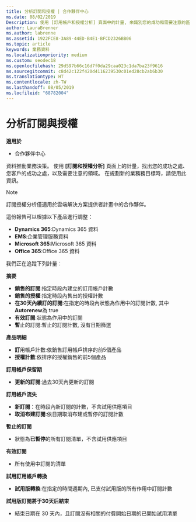 ```yaml
---
title: 分析訂閱和授權 | 合作夥伴中心
ms.date: 08/02/2019
Description: 使用 [訂用帳戶和授權分析] 頁面中的計量, 來識別您的成功和需要注意的區域。
author: LauraBrenner
ms.author: labrenne
ms.assetid: 1922FCE8-3A89-44ED-B4E1-BFCD2326BB06
ms.topic: article
keywords: 業務資料
ms.localizationpriority: medium
ms.custom: seodec18
ms.openlocfilehash: 29d597b66c16d7f0da29caa023c1da7ba23f9616
ms.sourcegitcommit: c8d42c122f420d4116239530c01ed28cb2ab6b30
ms.translationtype: HT
ms.contentlocale: zh-TW
ms.lasthandoff: 08/05/2019
ms.locfileid: "68782004"
---
```

# <a name="analyze-subscriptions-and-licenses"></a>分析訂閱與授權 

**適用於**

- 合作夥伴中心

資料推動業務決策。 使用 **\[訂閱和授權分析\]** 頁面上的計量，找出您的成功之處、您客戶的成功之處，以及需要注意的領域。 在規劃新的業務務目標時，請使用此資訊。

> [!NOTE]
> 訂閱授權分析僅適用於雲端解決方案提供者計畫中的合作夥伴。


這份報告可以根據以下產品進行調整：

 - **Dynamics 365**:Dynamics 365 資料  
 - **EMS**:企業管理服務資料  
 - **Microsoft 365**:Microsoft 365 資料  
 - **Office 365**:Office 365 資料  


我們正在追蹤下列計量︰

**摘要**  
 - **銷售的訂閱**:指定時段內建立的訂用帳戶計數  
 - **銷售的授權**:指定時段內售出的授權計數   
 - **在30天內續訂的訂閱**:在指定的時段內狀態為作用中的訂閱計數, 其中**Autorenew**為 true
 - **有效訂閱**:狀態為作用中的訂閱  
 - **暫**止的訂閱:暫止的訂閱計數, 沒有日期篩選  

**產品明細**  
 - **訂**用帳戶計數:依銷售訂用帳戶排序的前5個產品  
 - **授權計數**:依排序的授權銷售的前5個產品

**訂用帳戶保留期**
 - **更新的訂閱**:過去30天內更新的訂閱  

**訂用帳戶流失**  
 - **新訂閱**：在時段內新訂閱的計數，不含試用供應項目  
 - **取消布建訂閱**:依日期取消布建或暫停的訂閱計數  

**暫止的訂閱**  
 - 狀態為**已暫停**的所有訂閱清單，不含試用供應項目  
  
**有效訂閱**
 - 所有使用中訂閱的清單  

**試用訂用帳戶轉換**  
 - **試用版轉換**:在指定的時間週期內, 已支付試用版的所有作用中訂閱計數  

**試用版訂閱將于30天后結束**  
 - 結束日期在 30 天內，且訂閱沒有相關的付費開始日期的已開始試用清單  

  